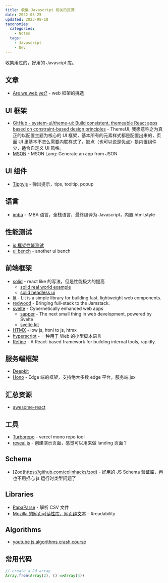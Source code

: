 ```yaml
---
title: 收集 Javascript 相关的资源
date: 2022-03-25
updated: 2023-08-18
taxonomies:
  categories:
    - Notes
  tags:
    - Javascript
    - Dev
---
```


收集用过的，好用的 Javascipt 库。

<!-- more -->

## 文章

- [Are we web yet?](https://www.arewewebyet.org/) - web 框架的挑选

## UI 框架

- [GitHub - system-ui/theme-ui: Build consistent, themeable React apps based on constraint-based design principles](https://github.com/system-ui/theme-ui) - ThemeUI, 我愿意称之为真正的以配置主题为核心的 UI 框架，基本所有的元素样式都是配置出来的，页面 UI 里基本不怎么需要内联样式了，缺点（也可以说是优点）是内置组件少，适合自定义 UI 风格。
- [MSON](https://github.com/redgeoff/mson) - MSON Lang: Generate an app from JSON

## UI 组件

- [Tippyjs](https://github.com/atomiks/tippyjs) - 弹出提示，tips, tooltip, popup

## 语言

- [imba](https://github.com/imba/imba) - IMBA 语言，全栈语言，最终编译为 Javascript，内置 html,style

## 性能测试

- [js 框架性能测试](https://github.com/krausest/js-framework-benchmark)
- [ui bench](https://localvoid.github.io/uibench/) - another ui bench

## 前端框架

- [solid](https://github.com/solidjs/solid) - react like 的写法，但是性能极大的提高
  - [solid real world example](https://github.com/solidjs/solid-realworld)
  - [solid headless ui](https://github.com/LXSMNSYC/solid-headless)
- [lit](https://github.com/lit/lit) - Lit is a simple library for building fast, lightweight web components.
- [redwood](https://github.com/redwoodjs/redwood) - Bringing full-stack to the Jamstack.
- [svelte](https://github.com/sveltejs/svelte) - Cybernetically enhanced web apps
  - [sapper](https://github.com/sveltejs/sapper) - The next small thing in web development, powered by Svelte
  - [svelte kit](https://github.com/sveltejs/kit)
- [HTMX](https://htmx.org/) - low js, html to js, htmx
- [hyperscript](https://github.com/bigskysoftware/_hyperscript) - 一种用于 Web 的小型脚本语言
- [Refine](https://refine.dev/docs/getting-started/overview/) - A React-based framework for building internal tools, rapidly.

## 服务端框架

- [Deepkit](https://github.com/deepkit/deepkit-framework)
- [Hono](https://hono.dev/) - Edge 端的框架，支持绝大多数 edge 平台，服务端 jsx

## 汇总资源

- [awesome-react](https://github.com/enaqx/awesome-react)

## 工具

- [Turborepo](https://github.com/vercel/turborepo) - vercel mono repo tool
- [reveal.js](https://github.com/hakimel/reveal.js) - 创建演示页面，感觉可以用来做 landing 页面？

## Schema

- [Zod(https://github.com/colinhacks/zod) - 好用的 JS Schema 验证库，再也不用担心 js 运行时类型问题了

## Libraries

- [PapaParse](https://github.com/mholt/PapaParse) - 解析 CSV 文件
- [Mozilla 的网页可读性库，网页纯文本](https://github.com/mozilla/readability) - #readability

## Algorithms

- [youtube js algorithms crash course](https://www.youtube.com/watch?v=JgWm6sQwS_I)

## 常用代码

```Javascript
// create a 2d array
Array.from(Array(2), () =>Array(4))

```

